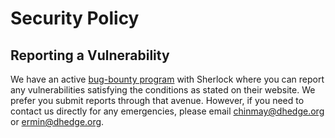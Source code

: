 # Security Policy

## Reporting a Vulnerability

We have an active [bug-bounty program](https://audits.sherlock.xyz/bug-bounties/1) with Sherlock where you can report any vulnerabilities satisfying the conditions as stated on their website. We prefer you submit reports through that avenue. However, if you need to contact us directly for any emergencies, please email chinmay@dhedge.org or ermin@dhedge.org.
